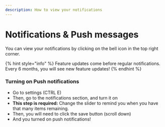 ```yaml
---
description: How to view your notifications
---
```


# Notifications & Push messages

You can view your notifications by clicking on the bell icon in the top right corner. 

{% hint style="info" %}
Feature updates come before regular notifications. Every 6 months, you will see new feature updates!
{% endhint %}

### Turning on Push notifications

* Go to settings \(CTRL E\) 
* Then, go to the notifications section, and turn it on
* **This step is required:** Change the slider to remind you when you have that many items remaining. 
* Then, you will need to click the save button \(scroll down\) 
* And you turned on push notifications! 

